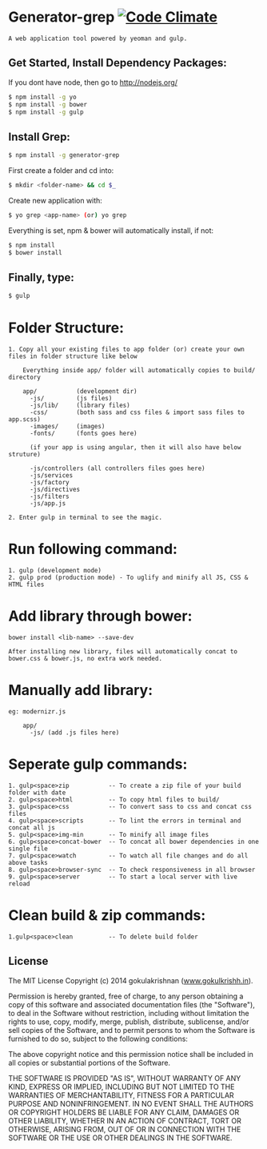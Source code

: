 # Generator-grep [![Code Climate](https://codeclimate.com/github/gokulkrishh/generator-grep/badges/gpa.svg)](https://codeclimate.com/github/gokulkrishh/generator-grep)

	A web application tool powered by yeoman and gulp.

## Get Started, Install Dependency Packages:

If you dont have node, then go to http://nodejs.org/

```bash
$ npm install -g yo
$ npm install -g bower
$ npm install -g gulp
```

## Install Grep:

```bash
$ npm install -g generator-grep
```

First create a folder and cd into:

```bash
$ mkdir <folder-name> && cd $_
```

Create new application with:

```bash
$ yo grep <app-name> (or) yo grep
```

Everything is set, npm & bower will automatically install, if not:

```bash
$ npm install
$ bower install
```

## Finally, type:

```bash
$ gulp
```

Folder Structure:
=====================

	1. Copy all your existing files to app folder (or) create your own files in folder structure like below
	
		Everything inside app/ folder will automatically copies to build/ directory

		app/           (development dir)
		  -js/         (js files)
		  -js/lib/     (library files)
		  -css/        (both sass and css files & import sass files to app.scss)
		  -images/     (images)
		  -fonts/      (fonts goes here)

		  (if your app is using angular, then it will also have below struture)

		  -js/controllers (all controllers files goes here)
		  -js/services
		  -js/factory
		  -js/directives
		  -js/filters
		  -js/app.js

	2. Enter gulp in terminal to see the magic.


Run following command:
========================

	1. gulp (development mode)
	2. gulp prod (production mode) - To uglify and minify all JS, CSS & HTML files


Add library through bower:
======================================

	bower install <lib-name> --save-dev

	After installing new library, files will automatically concat to bower.css & bower.js, no extra work needed.


Manually add library:
=====================

	eg: modernizr.js

		app/
		  -js/ (add .js files here)


Seperate gulp commands:
=========================

	1. gulp<space>zip           -- To create a zip file of your build folder with date
	2. gulp<space>html          -- To copy html files to build/
	3. gulp<space>css           -- To convert sass to css and concat css files
	4. gulp<space>scripts       -- To lint the errors in terminal and concat all js
	5. gulp<space>img-min       -- To minify all image files
	6. gulp<space>concat-bower  -- To concat all bower dependencies in one single file
	7. gulp<space>watch         -- To watch all file changes and do all above tasks
	8. gulp<space>browser-sync  -- To check responsiveness in all browser
	9. gulp<space>server        -- To start a local server with live reload

Clean build & zip commands:
============================

	1.gulp<space>clean			-- To delete build folder


## License

The MIT License
Copyright (c) 2014 gokulakrishnan (www.gokulkrishh.in).

Permission is hereby granted, free of charge, to any person obtaining a copy
of this software and associated documentation files (the "Software"), to deal
in the Software without restriction, including without limitation the rights
to use, copy, modify, merge, publish, distribute, sublicense, and/or sell
copies of the Software, and to permit persons to whom the Software is
furnished to do so, subject to the following conditions:

The above copyright notice and this permission notice shall be included in
all copies or substantial portions of the Software.

THE SOFTWARE IS PROVIDED "AS IS", WITHOUT WARRANTY OF ANY KIND, EXPRESS OR
IMPLIED, INCLUDING BUT NOT LIMITED TO THE WARRANTIES OF MERCHANTABILITY,
FITNESS FOR A PARTICULAR PURPOSE AND NONINFRINGEMENT. IN NO EVENT SHALL THE
AUTHORS OR COPYRIGHT HOLDERS BE LIABLE FOR ANY CLAIM, DAMAGES OR OTHER
LIABILITY, WHETHER IN AN ACTION OF CONTRACT, TORT OR OTHERWISE, ARISING FROM,
OUT OF OR IN CONNECTION WITH THE SOFTWARE OR THE USE OR OTHER DEALINGS IN
THE SOFTWARE.